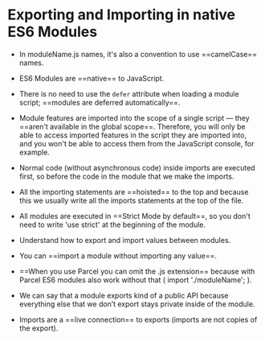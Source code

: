 # Exporting and Importing in native ES6 Modules

- In moduleName.js names, it's also a convention to use ==camelCase== names.

- ES6 Modules are ==native== to JavaScript.

- There is no need to use the `defer` attribute when loading a module script; ==modules are deferred automatically==.

- Module features are imported into the scope of a single script — they ==aren't available in the global scope==. Therefore, you will only be able to access imported features in the script they are imported into, and you won't be able to access them from the JavaScript console, for example.

- Normal code (without asynchronous code) inside imports are executed first, so before the code in the module that we make the imports.

- All the importing statements are ==hoisted== to the top and because this we usually write all the imports statements at the top of the file.

- All modules are executed in ==Strict Mode by default==, so you don't need to write 'use strict' at the beginning of the module.

- Understand how to export and import values between modules.

- You can ==import a module without importing any value==.

- ==When you use Parcel you can omit the .js extension== because with Parcel ES6 modules also work without that ( import './moduleName'; ).

- We can say that a module exports kind of a public API because everything else that we don’t export stays private inside of the module.

- Imports are a ==live connection== to exports (imports are not copies of the export).
